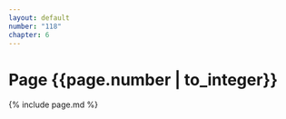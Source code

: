 ```yaml
---
layout: default
number: "118"
chapter: 6
---
```


# Page {{page.number | to_integer}}
{% include page.md %}
